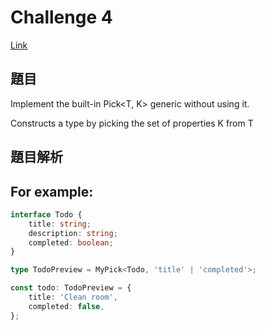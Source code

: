 # Challenge 4

[Link](https://github.com/type-challenges/type-challenges/blob/main/questions/00004-easy-pick/README.md)

## 題目

Implement the built-in Pick<T, K> generic without using it.

Constructs a type by picking the set of properties K from T

## 題目解析

## For example:

```typescript
interface Todo {
    title: string;
    description: string;
    completed: boolean;
}

type TodoPreview = MyPick<Todo, 'title' | 'completed'>;

const todo: TodoPreview = {
    title: 'Clean room',
    completed: false,
};
```

